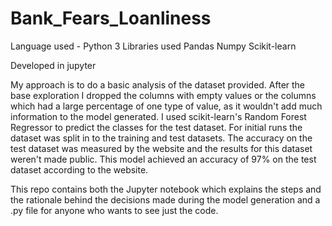 # Bank_Fears_Loanliness

Language used - Python 3
Libraries used 
Pandas
Numpy
Scikit-learn

Developed in jupyter

My approach is to do a basic analysis of the dataset provided. After the base exploration I dropped the columns with empty values or the columns which had a large percentage of one type of value, as it wouldn't add much information to the model generated. I used scikit-learn's Random Forest Regressor to predict the classes for the test dataset. 
For initial runs the dataset was split in to the training and test datasets. The accuracy on the test dataset was measured by the website and the results for this dataset weren't made public. This model achieved an accuracy of 97% on the test dataset according to the website.

This repo contains both the Jupyter notebook which explains the steps and the rationale behind the decisions made during the model generation and a .py file for anyone who wants to see just the code. 